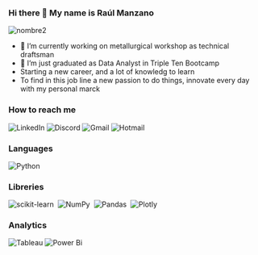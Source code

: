### Hi there 👋 My name is Raúl Manzano

![nombre2](https://github.com/RaulManzano1981/RaulManzano1981/assets/120333011/f34057f6-7c28-4a48-87f6-ad5b15e3dc90)


- 🔭 I’m currently working on metallurgical workshop as technical draftsman
- 🌱 I’m just graduated as Data Analyst in Triple Ten Bootcamp
- Starting a new career, and a lot of knowledg to learn
- To find in this job line a new passion to do things, innovate every day with my personal marck

### How to reach me

![LinkedIn](https://img.shields.io/badge/LinkedIn-0077B5?style=for-the-badge&logo=linkedin&logoColor=white)
![Discord](	https://img.shields.io/badge/Discord-5865F2?style=for-the-badge&logo=discord&logoColor=black)
![Gmail](https://img.shields.io/badge/Gmail-D14836?style=for-the-badge&logo=gmail&logoColor=white)
![Hotmail](https://img.shields.io/badge/Microsoft_Outlook-0078D4?style=for-the-badge&logo=microsoft-outlook&logoColor=white)

### Languages

![Python](https://img.shields.io/badge/python-3670A0?style=for-the-badge&logo=python&logoColor=ffdd54)

### Libreries

![scikit-learn](https://img.shields.io/badge/scikit--learn-%23F7931E.svg?style=for-the-badge&logo=scikit-learn&logoColor=white)&nbsp;
![NumPy](https://img.shields.io/badge/numpy-%23013243.svg?style=for-the-badge&logo=numpy&logoColor=white)&nbsp;
![Pandas](https://img.shields.io/badge/pandas-%23150458.svg?style=for-the-badge&logo=pandas&logoColor=white)&nbsp;
![Plotly](https://img.shields.io/badge/Plotly-%233F4F75.svg?style=for-the-badge&logo=plotly&logoColor=white)


### Analytics

![Tableau](https://img.shields.io/badge/Tableau-E97627?style=for-the-badge&logo=Tableau&logoColor=white)
![Power Bi](https://img.shields.io/badge/power_bi-F2C811?style=for-the-badge&logo=powerbi&logoColor=black)
